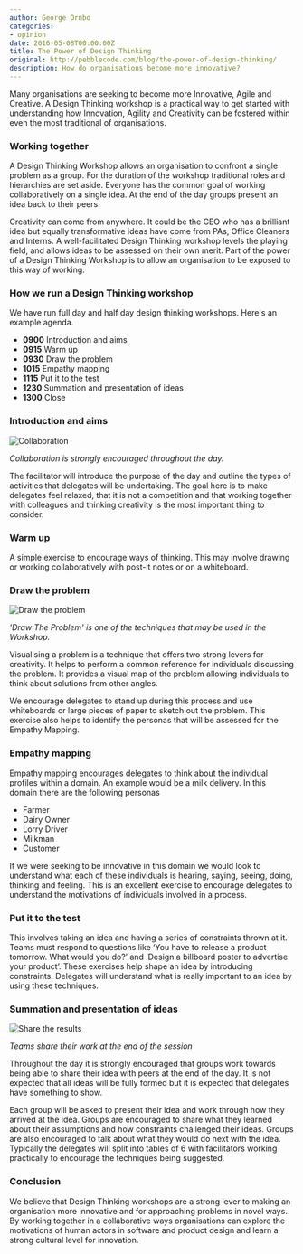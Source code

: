 ```yaml
---
author: George Ornbo
categories:
- opinion
date: 2016-05-08T00:00:00Z
title: The Power of Design Thinking
original: http://pebblecode.com/blog/the-power-of-design-thinking/
description: How do organisations become more innovative?
---
```


Many organisations are seeking to become more Innovative, Agile and Creative. A Design Thinking workshop is a practical way to get started with understanding how Innovation, Agility and Creativity can be fostered within even the most traditional of organisations. 

### Working together

A Design Thinking Workshop allows an organisation to confront a single problem as a group. For the duration of the workshop traditional roles and hierarchies are set aside. Everyone has the common goal of working collaboratively on a single idea. At the end of the day groups present an idea back to their peers.

Creativity can come from anywhere. It could be the CEO who has a brilliant idea but equally transformative ideas have come from PAs, Office Cleaners and Interns. A well-facilitated Design Thinking workshop levels the playing field, and allows ideas to be assessed on their own merit. Part of the power of a Design Thinking Workshop is to allow an organisation to be exposed to this way of working. 

### How we run a Design Thinking workshop

We have run full day and half day design thinking workshops. Here's an example agenda.

* <strong>0900</strong> Introduction and aims
* <strong>0915</strong> Warm up
* <strong>0930</strong> Draw the problem
* <strong>1015</strong> Empathy mapping
* <strong>1115</strong> Put it to the test
* <strong>1230</strong> Summation and presentation of ideas
* <strong>1300</strong> Close

### Introduction and aims

![Collaboration][2]

<em>Collaboration is strongly encouraged throughout the day.</em>

The facilitator will introduce the purpose of the day and outline the types of activities that delegates will be undertaking. The goal here is to make delegates feel relaxed, that it is not a competition and that working together with colleagues and thinking creativity is the most important thing to consider. 

### Warm up

A simple exercise to encourage ways of thinking. This may involve drawing or working collaboratively with post-it notes or on a whiteboard. 

### Draw the problem

![Draw the problem][1]

<em>'Draw The Problem' is one of the techniques that may be used in the Workshop.</em>

Visualising a problem is a technique that offers two strong levers for creativity. It helps to perform a common reference for individuals discussing the problem. It provides a visual map of the problem allowing individuals to think about solutions from other angles.

We encourage delegates to stand up during this process and use whiteboards or large pieces of paper to sketch out the problem. This exercise also helps to identify the personas that will be assessed for the Empathy Mapping.

### Empathy mapping 

Empathy mapping encourages delegates to think about the individual profiles within a domain. An example would be a milk delivery. In this domain there are the following personas

* Farmer
* Dairy Owner
* Lorry Driver
* Milkman
* Customer

If we were seeking to be innovative in this domain we would look to understand what each of these individuals is hearing, saying, seeing, doing, thinking and feeling. This is an excellent exercise to encourage delegates to understand the motivations of individuals involved in a process. 

### Put it to the test

This involves taking an idea and having a series of constraints thrown at it. Teams must respond to questions like ‘You have to release a product tomorrow. What would you do?’ and ‘Design a billboard poster to advertise your product’. These exercises help shape an idea by introducing constraints. Delegates will understand what is really important to an idea by using these techniques. 

### Summation and presentation of ideas

![Share the results][3]

<em>Teams share their work at the end of the session</em>

Throughout the day it is strongly encouraged that groups work towards being able to share their idea with peers at the end of the day. It is not expected that all ideas will be fully formed but it is expected that delegates have something to show. 

Each group will be asked to present their idea and work through how they arrived at the idea. Groups are encouraged to share what they learned about their assumptions and how constraints challenged their ideas. Groups are also encouraged to talk about what they would do next with the idea. 
Typically the delegates will split into tables of 6 with facilitators working practically to encourage the techniques being suggested. 

### Conclusion

We believe that Design Thinking workshops are a strong lever to making an organisation more innovative and for approaching problems in novel ways. By working together in a collaborative ways organisations can explore the motivations of human actors in software and product design and learn a strong cultural level for innovation. 


[1]: /images/articles/draw-the-problem.jpeg
[2]: /images/articles/collaboration.jpeg
[3]: /images/articles/share-results.jpeg
